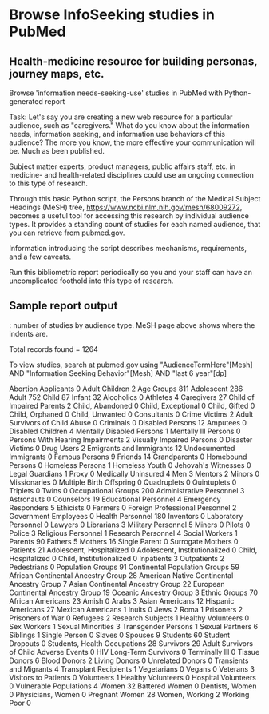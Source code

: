 # Browse InfoSeeking studies in PubMed

## Health-medicine resource for building personas, journey maps, etc.

Browse 'information needs-seeking-use' studies in PubMed with Python-generated 
report

Task: Let's say you are creating a new web resource for a particular 
audience, such as "caregivers." What do you know about the information
needs, information seeking, and information use behaviors of this audience? 
The more you know, the more effective your communication will be. Much as 
been published.

Subject matter experts, product managers, public affairs staff, etc. in
medicine- and health-related disciplines could use an ongoing connection to
this type of research.

Through this basic Python script, the Persons branch of the Medical Subject 
Headings (MeSH) tree, https://www.ncbi.nlm.nih.gov/mesh/68009272, becomes a
useful tool for accessing this research by individual audience types. It
provides a standing count of studies for each named audience, that you can
retrieve from pubmed.gov.

Information introducing the script describes mechanisms, requirements, and 
a few caveats.

Run this bibliometric report periodically so you and your staff can have an 
uncomplicated foothold into this type of research.

## Sample report output

: number of studies by audience type. MeSH page above 
shows where the indents are.


Total records found = 1264
 
To view studies, search at pubmed.gov using "AudienceTermHere"[Mesh] AND "Information Seeking Behavior"[Mesh] AND "last 6 year"[dp]
 
Abortion Applicants 0
Adult Children 2
Age Groups 811
Adolescent 286
Adult 752
Child 87
Infant 32
Alcoholics 0
Athletes 4
Caregivers 27
Child of Impaired Parents 2
Child, Abandoned 0
Child, Exceptional 0
Child, Gifted 0
Child, Orphaned 0
Child, Unwanted 0
Consultants 0
Crime Victims 2
Adult Survivors of Child Abuse 0
Criminals 0
Disabled Persons 12
Amputees 0
Disabled Children 4
Mentally Disabled Persons 1
Mentally Ill Persons 0
Persons With Hearing Impairments 2
Visually Impaired Persons 0
Disaster Victims 0
Drug Users 2
Emigrants and Immigrants 12
Undocumented Immigrants 0
Famous Persons 9
Friends 14
Grandparents 0
Homebound Persons 0
Homeless Persons 1
Homeless Youth 0
Jehovah's Witnesses 0
Legal Guardians 1
Proxy 0
Medically Uninsured 4
Men 3
Mentors 2
Minors 0
Missionaries 0
Multiple Birth Offspring 0
Quadruplets 0
Quintuplets 0
Triplets 0
Twins 0
Occupational Groups 200
Administrative Personnel 3
Astronauts 0
Counselors 19
Educational Personnel 4
Emergency Responders 5
Ethicists 0
Farmers 0
Foreign Professional Personnel 2
Government Employees 0
Health Personnel 180
Inventors 0
Laboratory Personnel 0
Lawyers 0
Librarians 3
Military Personnel 5
Miners 0
Pilots 0
Police 3
Religious Personnel 1
Research Personnel 4
Social Workers 1
Parents 90
Fathers 5
Mothers 16
Single Parent 0
Surrogate Mothers 0
Patients 21
Adolescent, Hospitalized 0
Adolescent, Institutionalized 0
Child, Hospitalized 0
Child, Institutionalized 0
Inpatients 3
Outpatients 2
Pedestrians 0
Population Groups 91
Continental Population Groups 59
African Continental Ancestry Group 28
American Native Continental Ancestry Group 7
Asian Continental Ancestry Group 22
European Continental Ancestry Group 19
Oceanic Ancestry Group 3
Ethnic Groups 70
African Americans 23
Amish 0
Arabs 3
Asian Americans 12
Hispanic Americans 27
Mexican Americans 1
Inuits 0
Jews 2
Roma 1
Prisoners 2
Prisoners of War 0
Refugees 2
Research Subjects 1
Healthy Volunteers 0
Sex Workers 1
Sexual Minorities 3
Transgender Persons 1
Sexual Partners 6
Siblings 1
Single Person 0
Slaves 0
Spouses 9
Students 60
Student Dropouts 0
Students, Health Occupations  28
Survivors 29
Adult Survivors of Child Adverse Events 0
HIV Long-Term Survivors 0
Terminally Ill 0
Tissue Donors 6
Blood Donors 2
Living Donors 0
Unrelated Donors 0
Transients and Migrants 4
Transplant Recipients 1
Vegetarians 0
Vegans 0
Veterans 3
Visitors to Patients 0
Volunteers 1
Healthy Volunteers 0
Hospital Volunteers 0
Vulnerable Populations 4
Women 32
Battered Women 0
Dentists, Women 0
Physicians, Women 0
Pregnant Women 28
Women, Working  2
Working Poor 0
